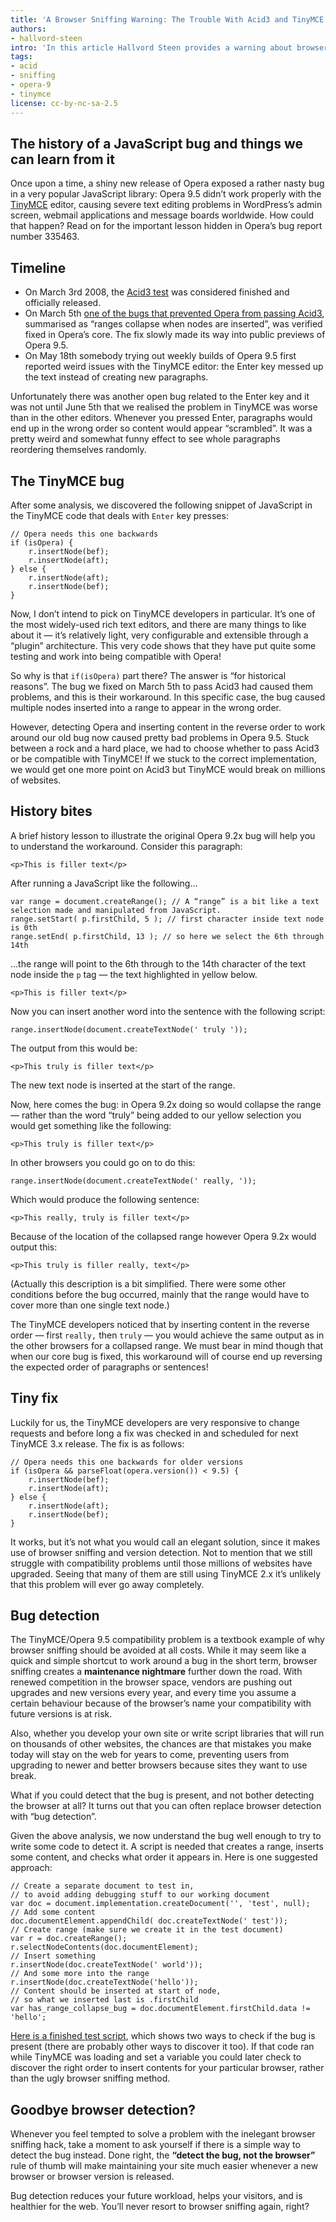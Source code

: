 ```yaml
---
title: 'A Browser Sniffing Warning: The Trouble With Acid3 and TinyMCE'
authors:
- hallvord-steen
intro: 'In this article Hallvord Steen provides a warning about browser sniffing and why it is such a bad thing, by examining a recent bug discovered in Opera relating to compatibility with the TinyMCE editor. He also suggests a fix to this problem, involving “bug detection”, a useful technique that can be applied to many other situations.'
tags:
- acid
- sniffing
- opera-9
- tinymce
license: cc-by-nc-sa-2.5
---
```


## The history of a JavaScript bug and things we can learn from it

Once upon a time, a shiny new release of Opera exposed a rather nasty bug in a very popular JavaScript library: Opera 9.5 didn’t work properly with the [TinyMCE][1] editor, causing severe text editing problems in WordPress’s admin screen, webmail applications and message boards worldwide. How could that happen? Read on for the important lesson hidden in Opera’s bug report number 335463.

[1]: http://tinymce.moxiecode.com/

## Timeline

- On March 3rd 2008, the [Acid3 test][2] was considered finished and officially released.
- On March 5th [one of the bugs that prevented Opera from passing Acid3][3], summarised as “ranges collapse when nodes are inserted”, was verified fixed in Opera’s core. The fix slowly made its way into public previews of Opera 9.5.
- On May 18th somebody trying out weekly builds of Opera 9.5 first reported weird issues with the TinyMCE editor: the Enter key messed up the text instead of creating new paragraphs.

[2]: http://acid3.acidtests.org/
[3]: http://tc.labs.opera.com/dom/range/003.htm

Unfortunately there was another open bug related to the Enter key and it was not until June 5th that we realised the problem in TinyMCE was worse than in the other editors. Whenever you pressed Enter, paragraphs would end up in the wrong order so content would appear “scrambled”. It was a pretty weird and somewhat funny effect to see whole paragraphs reordering themselves randomly.

## The TinyMCE bug

After some analysis, we discovered the following snippet of JavaScript in the TinyMCE code that deals with `Enter` key presses:

	// Opera needs this one backwards
	if (isOpera) {
		r.insertNode(bef);
		r.insertNode(aft);
	} else {
		r.insertNode(aft);
		r.insertNode(bef);
	}

Now, I don’t intend to pick on TinyMCE developers in particular. It’s one of the most widely-used rich text editors, and there are many things to like about it — it’s relatively light, very configurable and extensible through a “plugin” architecture. This very code shows that they have put quite some testing and work into being compatible with Opera!

So why is that `if(isOpera)` part there? The answer is “for historical reasons”. The bug we fixed on March 5th to pass Acid3 had caused them problems, and this is their workaround. In this specific case, the bug caused multiple nodes inserted into a range to appear in the wrong order.

However, detecting Opera and inserting content in the reverse order to work around our old bug now caused pretty bad problems in Opera 9.5. Stuck between a rock and a hard place, we had to choose whether to pass Acid3 or be compatible with TinyMCE! If we stuck to the correct implementation, we would get one more point on Acid3 but TinyMCE would break on millions of websites.

## History bites

A brief history lesson to illustrate the original Opera 9.2x bug will help you to understand the workaround. Consider this paragraph:

	<p>This is filler text</p>

After running a JavaScript like the following…

	var range = document.createRange(); // A “range” is a bit like a text selection made and manipulated from JavaScript.
	range.setStart( p.firstChild, 5 ); // first character inside text node is 0th
	range.setEnd( p.firstChild, 13 ); // so here we select the 6th through 14th

…the range will point to the 6th through to the 14th character of the text node inside the `p` tag — the text highlighted in yellow below.

`<p>This is filler text</p>`

Now you can insert another word into the sentence with the following script:

	range.insertNode(document.createTextNode(' truly '));

The output from this would be:

`<p>This truly is filler text</p>`

The new text node is inserted at the start of the range.

Now, here comes the bug: in Opera 9.2x doing so would collapse the range — rather than the word “truly” being added to our yellow selection you would get something like the following:

`<p>This truly is filler text</p>`

In other browsers you could go on to do this:

	range.insertNode(document.createTextNode(' really, '));

Which would produce the following sentence:

`<p>This really, truly is filler text</p>`

Because of the location of the collapsed range however Opera 9.2x would output this:

`<p>This truly is filler really, text</p>`

(Actually this description is a bit simplified. There were some other conditions before the bug occurred, mainly that the range would have to cover more than one single text node.)

The TinyMCE developers noticed that by inserting content in the reverse order — first `really,` then `truly` — you would achieve the same output as in the other browsers for a collapsed range. We must bear in mind though that when our core bug is fixed, this workaround will of course end up reversing the expected order of paragraphs or sentences!

## Tiny fix

Luckily for us, the TinyMCE developers are very responsive to change requests and before long a fix was checked in and scheduled for next TinyMCE 3.x release. The fix is as follows:

	// Opera needs this one backwards for older versions
	if (isOpera && parseFloat(opera.version()) < 9.5) {
		r.insertNode(bef);
		r.insertNode(aft);
	} else {
		r.insertNode(aft);
		r.insertNode(bef);
	}

It works, but it’s not what you would call an elegant solution, since it makes use of browser sniffing and version detection. Not to mention that we still struggle with compatibility problems until those millions of websites have upgraded. Seeing that many of them are still using TinyMCE 2.x it’s unlikely that this problem will ever go away completely.

## Bug detection

The TinyMCE/Opera 9.5 compatibility problem is a textbook example of why browser sniffing should be avoided at all costs. While it may seem like a quick and simple shortcut to work around a bug in the short term, browser sniffing creates a **maintenance nightmare** further down the road. With renewed competition in the browser space, vendors are pushing out upgrades and new versions every year, and every time you assume a certain behaviour because of the browser’s name your compatibility with future versions is at risk.

Also, whether you develop your own site or write script libraries that will run on thousands of other websites, the chances are that mistakes you make today will stay on the web for years to come, preventing users from upgrading to newer and better browsers because sites they want to use break.

What if you could detect that the bug is present, and not bother detecting the browser at all? It turns out that you can often replace browser detection with “bug detection”.

Given the above analysis, we now understand the bug well enough to try to write some code to detect it. A script is needed that creates a range, inserts some content, and checks what order it appears in. Here is one suggested approach:

	// Create a separate document to test in,
	// to avoid adding debugging stuff to our working document
	var doc = document.implementation.createDocument('', 'test', null);
	// Add some content
	doc.documentElement.appendChild( doc.createTextNode(' test'));
	// Create range (make sure we create it in the test document)
	var r = doc.createRange();
	r.selectNodeContents(doc.documentElement);
	// Insert something
	r.insertNode(doc.createTextNode(' world'));
	// And some more into the range
	r.insertNode(doc.createTextNode('hello'));
	// Content should be inserted at start of node,
	// so what we inserted last is .firstChild
	var has_range_collapse_bug = doc.documentElement.firstChild.data != 'hello';

[Here is a finished test script][4], which shows two ways to check if the bug is present (there are probably other ways to discover it too). If that code ran while TinyMCE was loading and set a variable you could later check to discover the right order to insert contents for your particular browser, rather than the ugly browser sniffing method.

[4]: /articles/a-treat-for-nokia-n9-users-opera-mobile-labs-11.5/tinyrng.htm

## Goodbye browser detection?

Whenever you feel tempted to solve a problem with the inelegant browser sniffing hack, take a moment to ask yourself if there is a simple way to detect the bug instead. Done right, the **“detect the bug, not the browser”** rule of thumb will make maintaining your site much easier whenever a new browser or browser version is released.

Bug detection reduces your future workload, helps your visitors, and is healthier for the web. You’ll never resort to browser sniffing again, right?
